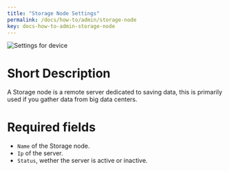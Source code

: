 ```yaml
---
title: "Storage Node Settings"
permalink: /docs/how-to/admin/storage-node
key: docs-how-to-admin-storage-node
---
```


![Settings for device](/assets/images/storage_node_settings.png)

# Short Description
A Storage node is a remote server dedicated to saving data, this is primarily used if you gather data from big data centers.

# Required fields
- `Name` of the Storage node.
- `Ip` of the server.
- `Status`, wether the server is active or inactive.
